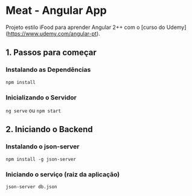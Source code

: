 # Meat - Angular App
Projeto estilo iFood para aprender Angular 2++ com o [curso do Udemy] (https://www.udemy.com/angular-pt).

## 1. Passos para começar

### Instalando as Dependências

`npm install`

### Inicializando o Servidor

`ng serve` ou `npm start`

## 2. Iniciando o Backend

### Instalando o json-server

`npm install -g json-server`

### Iniciando o serviço (raiz da aplicação)

`json-server db.json`
